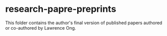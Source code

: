 # research-papre-preprints

This folder contains the author's final version of published papers authored or co-authored by Lawrence Ong.
